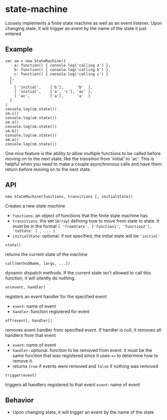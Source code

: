 # state-machine

Loosely implements a finite state machine as well as an event listener.  Upon changing state, it will trigger an event by the name of the state it just entered

## Example
```
var sm = new StateMachine({
    a: function() { console.log('calling a') },
    b: function() { console.log('calling b') },
    c: function() { console.log('calling c') }
  },
  [
    [ 'initial', 	['b'], 		'b'  ],
    [ 'initial', 	['a', 'c'], 'ac' ],
    [ 'ac', 		['a'],		'a'  ]
  ]
)
console.log(sm.state())
sm.c()
console.log(sm.state())
sm.a()
console.log(sm.state())
sm.b()
console.log(sm.state())
sm.a()
console.log(sm.state())
```

One nice feature is the ability to allow multiple functions to be called before moving on to the next state, like the transition from 'initial' to 'ac'.  This is helpful when you need to make a couple asynchronous calls and have them return before moving on to the next state.

## API
```
new StateMachine(functions, transitions [, initialState])
```
Creates a new state machine
* `functions`: an object of functions that the finite state machine has
* `transitions`: the set (`Array`) defining how to move from state to state.  It must be in the format `[ 'fromState', ['function1', 'function2'], 'toState' ] , ... ]`
* `initialState`: optional.  if not specified, the initial state will be `'initial'`

```
state()
```
returns the current state of the machine

```
call(methodName, [args, ...])
```
dynamic dispatch methods.  If the current state isn't allowed to call this function, it will silently do nothing.
```
on(event, handler)
```
registers an event handler for the specified event
* `event`: name of event
* `handler`: function registered for event

```
off(event[, handler])
```
removes event handler from specified event.  If handler is null, it removes all handlers from that event
* `event`: name of event
* `handler`: optional. function to be removed from event.  it must be the same function that was registered since it uses `==` to determine how to remove it.
* returns `true` if events were removed and `false` if nothing was removed

```
trigger(event)
```
triggers all handlers registered to that event
`event`: name of event

## Behavior
* Upon changing state, it will trigger an event by the name of the state